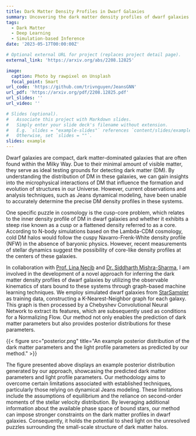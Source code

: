 ```yaml
---
title: Dark Matter Density Profiles in Dwarf Galaxies
summary: Uncovering the dark matter density profiles of dwarf galaxies with simulation-based inference and graph neural networks
tags:
  - Dark Matter
  - Deep Learning
  - Simulation-based Inference
date: '2023-05-17T00:00:00Z'

# Optional external URL for project (replaces project detail page).
external_link: 'https://arxiv.org/abs/2208.12825'

image:
  caption: Photo by rawpixel on Unsplash
  focal_point: Smart
url_code: 'https://github.com/trivnguyen/JeansGNN'
url_pdf: 'https://arxiv.org/pdf/2208.12825.pdf'
url_slides: ''
url_video: ''

# Slides (optional).
#   Associate this project with Markdown slides.
#   Simply enter your slide deck's filename without extension.
#   E.g. `slides = "example-slides"` references `content/slides/example-slides.md`.
#   Otherwise, set `slides = ""`.
slides: example
---
```


Dwarf galaxies are compact, dark matter-dominated galaxies that are often found within the Milky Way. Due to their minimal amount of visible matter, they serve as ideal testing grounds for detecting dark matter (DM). By understanding the distribution of DM in these galaxies, we can gain insights into the microphysical interactions of DM that influence the formation and evolution of structures in our Universe. However, current observations and analysis techniques, such as Jeans dynamical modeling, have been unable to accurately determine the precise DM density profiles in these systems.

One specific puzzle in cosmology is the cusp-core problem, which relates to the inner density profile of DM in dwarf galaxies and whether it exhibits a steep rise known as a cusp or a flattened density referred to as a core. According to N-body simulations based on the Lambda-CDM cosmology, cold DM halos would follow the cuspy Navarro-Frenk-White density profile (NFW) in the absence of baryonic physics. However, recent measurements of stellar dynamics suggest the possibility of core-like density profiles at the centers of these galaxies.

In collaboration with [Prof. Lina Necib](https://lnecib.com/) and [Dr. Siddharth Mishra-Sharma](https://www.smsharma.io/), I am involved in the development of a novel approach for inferring the dark matter density profiles of dwarf galaxies by utilizing the observable kinematics of stars bound to these systems through graph-based machine learning techniques. We employ simulated dwarf galaxies from [StarSampler](https://github.com/maoshenl/StarSampler) as training data, constructing a K-Nearest-Neighbor graph for each galaxy. This graph is then processed by a Chebyshev Convolutional Neural Network to extract its features, which are subsequently used as conditions for a Normalizing Flow. Our method not only enables the prediction of dark matter parameters but also provides posterior distributions for these parameters.

{{< figure src="posterior.png" title="An example posterior distribution of the dark matter parameters and the light profile parameters as predicted by our method." >}}

The figure presented above displays an example posterior distribution generated by our approach, showcasing the predicted dark matter parameters and light profile parameters. Our methodology aims to overcome certain limitations associated with established techniques, particularly those relying on dynamical Jeans modeling. These limitations include the assumptions of equilibrium and the reliance on second-order moments of the stellar velocity distribution. By leveraging additional information about the available phase space of bound stars, our method can impose stronger constraints on the dark matter profiles in dwarf galaxies. Consequently, it holds the potential to shed light on the unresolved puzzles surrounding the small-scale structure of dark matter halos.
